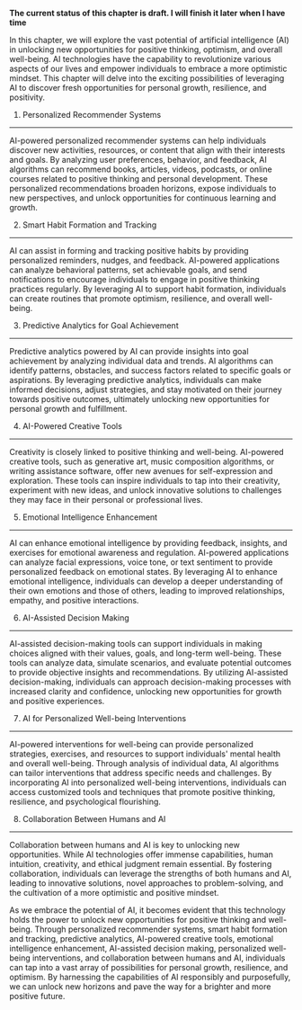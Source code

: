 **The current status of this chapter is draft. I will finish it later when I have time**

In this chapter, we will explore the vast potential of artificial intelligence (AI) in unlocking new opportunities for positive thinking, optimism, and overall well-being. AI technologies have the capability to revolutionize various aspects of our lives and empower individuals to embrace a more optimistic mindset. This chapter will delve into the exciting possibilities of leveraging AI to discover fresh opportunities for personal growth, resilience, and positivity.

1. Personalized Recommender Systems
-----------------------------------

AI-powered personalized recommender systems can help individuals discover new activities, resources, or content that align with their interests and goals. By analyzing user preferences, behavior, and feedback, AI algorithms can recommend books, articles, videos, podcasts, or online courses related to positive thinking and personal development. These personalized recommendations broaden horizons, expose individuals to new perspectives, and unlock opportunities for continuous learning and growth.

2. Smart Habit Formation and Tracking
-------------------------------------

AI can assist in forming and tracking positive habits by providing personalized reminders, nudges, and feedback. AI-powered applications can analyze behavioral patterns, set achievable goals, and send notifications to encourage individuals to engage in positive thinking practices regularly. By leveraging AI to support habit formation, individuals can create routines that promote optimism, resilience, and overall well-being.

3. Predictive Analytics for Goal Achievement
--------------------------------------------

Predictive analytics powered by AI can provide insights into goal achievement by analyzing individual data and trends. AI algorithms can identify patterns, obstacles, and success factors related to specific goals or aspirations. By leveraging predictive analytics, individuals can make informed decisions, adjust strategies, and stay motivated on their journey towards positive outcomes, ultimately unlocking new opportunities for personal growth and fulfillment.

4. AI-Powered Creative Tools
----------------------------

Creativity is closely linked to positive thinking and well-being. AI-powered creative tools, such as generative art, music composition algorithms, or writing assistance software, offer new avenues for self-expression and exploration. These tools can inspire individuals to tap into their creativity, experiment with new ideas, and unlock innovative solutions to challenges they may face in their personal or professional lives.

5. Emotional Intelligence Enhancement
-------------------------------------

AI can enhance emotional intelligence by providing feedback, insights, and exercises for emotional awareness and regulation. AI-powered applications can analyze facial expressions, voice tone, or text sentiment to provide personalized feedback on emotional states. By leveraging AI to enhance emotional intelligence, individuals can develop a deeper understanding of their own emotions and those of others, leading to improved relationships, empathy, and positive interactions.

6. AI-Assisted Decision Making
------------------------------

AI-assisted decision-making tools can support individuals in making choices aligned with their values, goals, and long-term well-being. These tools can analyze data, simulate scenarios, and evaluate potential outcomes to provide objective insights and recommendations. By utilizing AI-assisted decision-making, individuals can approach decision-making processes with increased clarity and confidence, unlocking new opportunities for growth and positive experiences.

7. AI for Personalized Well-being Interventions
-----------------------------------------------

AI-powered interventions for well-being can provide personalized strategies, exercises, and resources to support individuals' mental health and overall well-being. Through analysis of individual data, AI algorithms can tailor interventions that address specific needs and challenges. By incorporating AI into personalized well-being interventions, individuals can access customized tools and techniques that promote positive thinking, resilience, and psychological flourishing.

8. Collaboration Between Humans and AI
--------------------------------------

Collaboration between humans and AI is key to unlocking new opportunities. While AI technologies offer immense capabilities, human intuition, creativity, and ethical judgment remain essential. By fostering collaboration, individuals can leverage the strengths of both humans and AI, leading to innovative solutions, novel approaches to problem-solving, and the cultivation of a more optimistic and positive mindset.

As we embrace the potential of AI, it becomes evident that this technology holds the power to unlock new opportunities for positive thinking and well-being. Through personalized recommender systems, smart habit formation and tracking, predictive analytics, AI-powered creative tools, emotional intelligence enhancement, AI-assisted decision making, personalized well-being interventions, and collaboration between humans and AI, individuals can tap into a vast array of possibilities for personal growth, resilience, and optimism. By harnessing the capabilities of AI responsibly and purposefully, we can unlock new horizons and pave the way for a brighter and more positive future.
